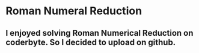 # Roman Numeral Reduction


## I enjoyed solving Roman Numerical Reduction on coderbyte. So I decided to upload on github.